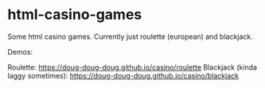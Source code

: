 # html-casino-games

Some html casino games. Currently just roulette (european) and blackjack.

Demos:

Roulette: https://doug-doug-doug.github.io/casino/roulette
Blackjack (kinda laggy sometimes): https://doug-doug-doug.github.io/casino/blackjack
